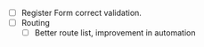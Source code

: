 - [ ] Register Form correct validation.
- [ ] Routing
    - [ ] Better route list, improvement in automation
